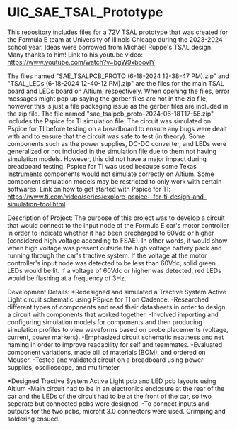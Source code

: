 # UIC_SAE_TSAL_Prototype

This repository includes files for a 72V TSAL prototype that was created for the Formula E team at University of Illinois Chicago during the 2023-2024 school year. Ideas were borrowed from Michael Ruppe's TSAL design. Many thanks to him! Link to his youtube video: https://www.youtube.com/watch?v=bgW9xbbovIY

The files named "SAE_TSALPCB_PROTO (6-18-2024 12-38-47 PM).zip" and "TSAL_LEDs (6-18-2024 12-40-12 PM).zip" are the files for the main TSAL board and LEDs board on Altium, respectively. When opening the files, error messages might pop up saying the gerber files are not in the zip file, however this is just a file packaging issue as the gerber files are included in the zip file. The file named "sae_tsalpcb_proto-2024-06-18T17-56.zip" includes the Pspice for TI simulation file. The circuit was simulated on Pspice for TI before testing on a breadboard to ensure any bugs were dealt with and to ensure that the circuit was safe to test (in theory). Some components such as the power supplies, DC-DC converter, and LEDs were generalized or not included in the simulation file due to them not having simulation models. However, this did not have a major impact during breadboard testing. Pspice for TI was used because some Texas Instruments components would not simulate correctly on Altium. Some component simulation models may be restricted to only work with certain softwares. Link on how to get started with Pspice for TI: https://www.ti.com/video/series/explore-pspice--for-ti-design-and-simulation-tool.html

Description of Project:
The purpose of this project was to develop a circuit that would connect to the input node of the Formula E car's motor controller in order to indicate whether it had been precharged to 60Vdc or higher (considered high voltage according to FSAE). In other words, it would show when high voltage was present outside the high voltage battery pack and running through the car's tractive system. If the voltage at the motor controller's input node was detected to be less than 60Vdc, solid green LEDs would be lit. If a voltage of 60Vdc or higher was detected, red LEDs would be flashing at a frequency of 3Hz.

Development Details:
*Redesigned and simulated a Tractive System Active Light circuit schematic using PSpice for TI on Cadence.
-Researched different types of components and read their datasheets in order to design a circuit with components that worked together.
-Involved importing and configuring simulation models for components and then producing simulation profiles to view waveforms based on probe placements (voltage, current, power markers).
-Emphasized circuit schematic neatness and net naming in order to improve readability for self and teammates.
-Evaluated component variations, made bill of materials (BOM), and ordered on Mouser.
-Tested and validated circuit on a breadboard using power supplies, oscilloscope, and multimeter.

*Designed Tractive System Active Light pcb and LED pcb layouts using Altium
-Main circuit had to be in an electronics enclosure at the rear of the car and the LEDs of the circuit had to be at the front of the car, so two seperate but connected pcbs were designed.
-To connect inputs and outputs for the two pcbs, microfit 3.0 connectors were used. Crimping and soldering ensued.
